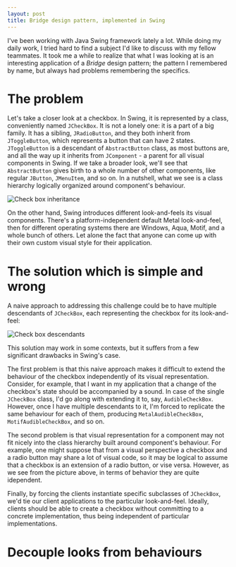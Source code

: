 ```yaml
---
layout: post
title: Bridge design pattern, implemented in Swing
---
```


I've been working with Java Swing framework lately a lot. While doing my daily work, I tried hard to 
find a subject I'd like to discuss with my fellow teammates. It took me a while to realize that what I 
was looking at is an interesting application of a *Bridge* design pattern; the pattern I remembered by name, 
but always had problems remembering the specifics. 

# The problem

Let's take a closer look at a checkbox. In Swing, it is represented by a class,
conveniently named `JCheckBox`. It is not a lonely one: it is a part of a big
family. It has a sibling, `JRadioButton`, and they both inherit from
`JToggleButton`, which represents a button that can have 2 states. `JToggleButton`
is a descendant of `AbstractButton` class, as most buttons are, and all the way up
it inherits from `JComponent` - a parent for all visual components in
Swing. If we take a broader look, we'll see that `AbstractButton` gives birth to a
whole number of other components, like regular `JButton`, `JMenuItem`, and so on. In
a nutshell, what we see is a class hierarchy logically organized around
component's behaviour.

![Check box inheritance][check-box-inheritance]

On the other hand, Swing introduces different look-and-feels its visual
components. There's a platform-independent default Metal look-and-feel, then for
different operating systems there are Windows, Aqua, Motif, and a whole bunch of
others. Let alone the fact that anyone can come up with their own custom visual
style for their application.

# The solution which is simple and wrong

A naive approach to addressing this challenge could be to have multiple
descendants of `JCheckBox`, each representing the checkbox for its look-and-feel: 

![Check box descendants][check-box-descendants]

This solution may work in some contexts, but it suffers from a few significant
drawbacks in Swing's case. 

The first problem is that this naive approach makes it
difficult to extend the behaviour of the checkbox independently of its visual
representation. Consider, for example, that I want in my application that a
change of the checkbox's state should be accompanied by a sound. In case of the
single `JCheckBox` class, I'd go along with extending it to, say,
`AudibleCheckBox`. However, once I have multiple descendants to it, I'm forced
to replicate the same behaviour for each of them, producing
`MetalAudibleCheckBox`, `MotifAudibleCheckBox`, and so on. 

The second problem is that visual representation for a component may not fit
nicely into the class hierarchy built around component's behaviour. For example,
one might suppose that from a visual perspective a checkbox and a radio button
may share a lot of visual code, so it may be logical to assume that a checkbox
is an extension of a radio button, or vise versa. However, as we see from the
picture above, in terms of behavior they are quite idependent. 

Finally, by forcing the clients instantiate specific subclasses of `JCheckBox`, we'd tie our client
applications to the particular look-and-feel. Ideally, clients should be able to create a checkbox without 
committing to a concrete implementation, thus being independent of particular implementations. 

# Decouple looks from behaviours




[check-box-inheritance]: https://docs.google.com/drawings/d/1QH2ZOBNoqP95-S-JvHvzUnjDlJbtvS-O8qHLi23HP90/pub?w=793&h=463
[check-box-descendants]: https://docs.google.com/drawings/d/1_xePGqlAUELPcrFzN7QrWQ0h4ME-1umUKkN0ZZpQGQg/pub?w=542&h=240






